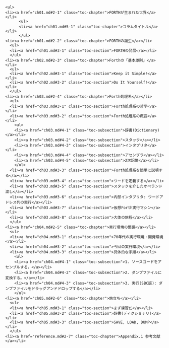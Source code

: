     <ul>
    <li><a href="ch01.md#2-1" class="toc-chapter">FORTHが生まれた世界</a></li>
          <ul>
          <li><a href="ch01.md#5-1" class="toc-chapter">コラムタイトル</a></li>
          </ul>
    <li><a href="ch01.md#2-2" class="toc-chapter">FORTHの誕生</a></li>
      <ul>
      <li><a href="ch01.md#3-1" class="toc-section">FORTHの発展</a></li>
      </ul>
    <li><a href="ch02.md#2-3" class="toc-chapter">Forthの「基本原則」</a></li>
      <ul>
      <li><a href="ch02.md#3-1" class="toc-section">Keep it Simple!</a></li>
      <li><a href="ch02.md#3-2" class="toc-section">Do It Yourself!</a></li>
      </ul>
    <li><a href="ch03.md#2-4" class="toc-chapter">Forth処理系</a></li>
      <ul>
      <li><a href="ch03.md#3-1" class="toc-section">Forth処理系の哲学</a></li>
      <li><a href="ch03.md#3-2" class="toc-section">Forth処理系の概要</a></li>
        <ul>
        <li><a href="ch03.md#4-1" class="toc-subsection">辞書(Dictionary)</a></li>
        <li><a href="ch03.md#4-2" class="toc-subsection">スタック</a></li>
        <li><a href="ch03.md#4-3" class="toc-subsection">インタプリタ</a></li>
        <li><a href="ch03.md#4-4" class="toc-subsection">アセンブラ</a></li>
        <li><a href="ch03.md#4-5" class="toc-subsection">2次記憶</a></li>
        </ul>
      <li><a href="ch03.md#3-3" class="toc-section">Forth処理系を簡単に説明する</a></li>
      <li><a href="ch03.md#3-4" class="toc-section">ワードを定義する</a></li>
      <li><a href="ch03.md#3-5" class="toc-section">スタックを介したオペランド渡し</a></li>
      <li><a href="ch03.md#3-6" class="toc-section">内部インタプリタ: ワードアドレス列の実行</a></li>
      <li><a href="ch03.md#3-7" class="toc-section">仮想Forth実行マシン</a></li>
      <li><a href="ch03.md#3-8" class="toc-section">大体の旅程</a></li>
      </ul>
    <li><a href="ch04.md#2-5" class="toc-chapter">実行環境の整備</a></li>
      <ul>
      <li><a href="ch04.md#3-1" class="toc-section">70年代の実行環境・開発環境</a></li>
      <li><a href="ch04.md#3-2" class="toc-section">今回の実行環境</a></li>
      <li><a href="ch04.md#3-3" class="toc-section">具体的な手順</a></li>
        <ul>
        <li><a href="ch04.md#4-1" class="toc-subsection">1. ソースコードをアセンブルする。</a></li>
        <li><a href="ch04.md#4-2" class="toc-subsection">2. ダンプファイルに変換する。</a></li>
        <li><a href="ch04.md#4-3" class="toc-subsection">3. 実行(SBC版): ダンプファイルをドラッグアンドドロップする</a></li>
        </ul>
    <li><a href="ch05.md#2-6" class="toc-chapter">旅立ち</a></li>
      <ul>
      <li><a href="ch05.md#3-1" class="toc-section">まず練習だ</a></li>
      <li><a href="ch05.md#3-2" class="toc-section">辞書(ディクショナリ)</a></li>
      <li><a href="ch05.md#3-3" class="toc-section">SAVE, LOAD, DUMP</a></li>
      </ul>
    <li><a href="reference.md#2-7" class="toc-chapter">Appendix.1 参考文献</a></li>
